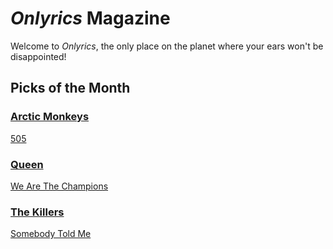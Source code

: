 # _Onlyrics_ Magazine

Welcome to _Onlyrics_, the only place on the planet where your ears won't be disappointed!



## Picks of the Month

### [Arctic Monkeys](/writer/arctic_monkeys.md)

[505](song/feb/505.md)

### [Queen](writer/queen.md)

[We Are The Champions](song/jan/we_are_the_champions.md)

### [The Killers](writer/the_killers)

[Somebody Told Me](song/feb/somebody_told_me.md)
